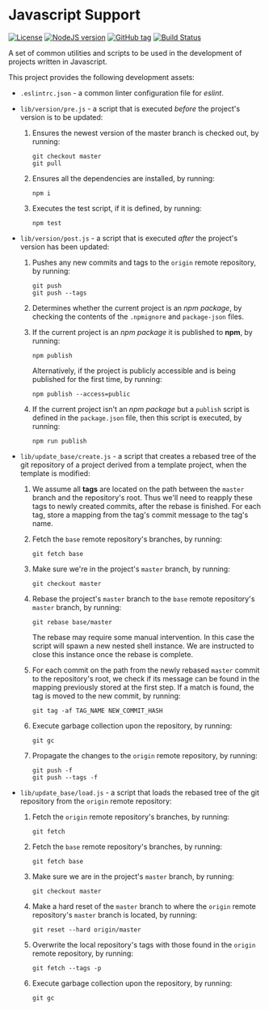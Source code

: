 # Javascript Support

[![License](https://img.shields.io/github/license/Player1os/javascript-support.svg)](https://github.com/Player1os/javascript-support/blob/master/LICENSE)
[![NodeJS version](https://img.shields.io/node/v/@player1os/javascript-support.svg?label=node%20version)](https://nodejs.org/dist/v10.6.0/)
[![GitHub tag](https://img.shields.io/github/tag/Player1os/javascript-support.svg?label=version)](https://github.com/Player1os/javascript-support/releases)
[![Build Status](https://travis-ci.org/Player1os/javascript-support.svg?branch=master)](https://travis-ci.org/Player1os/javascript-support)

A set of common utilities and scripts to be used in the development of projects written in Javascript.

This project provides the following development assets:

- `.eslintrc.json` - a common linter configuration file for *eslint*.
- `lib/version/pre.js` - a script that is executed *before* the project's version is to be updated:

	1. Ensures the newest version of the master branch is checked out, by running:

		```
		git checkout master
		git pull
		```

	1. Ensures all the dependencies are installed, by running:

		```
		npm i
		```

	1. Executes the test script, if it is defined, by running:

		```
		npm test
		```

- `lib/version/post.js` - a script that is executed *after* the project's version has been updated:

	1. Pushes any new commits and tags to the `origin` remote repository, by running:

		```
		git push
		git push --tags
		```

	1. Determines whether the current project is an *npm package*, by checking the contents of the `.npmignore` and `package-json` files.

	1. If the current project is an *npm package* it is published to **npm**, by running:

		```
		npm publish
		```

		Alternatively, if the project is publicly accessible and is being published for the first time, by running:

		```
		npm publish --access=public
		```

	1. If the current project isn't an *npm package* but a `publish` script is defined in the `package.json` file,
	then this script is executed, by running:

		```
		npm run publish
		```

- `lib/update_base/create.js` - a script that creates a rebased tree of the git repository of a project derived from a template project,
when the template is modified:

	1. We assume all **tags** are located on the path between the `master` branch and the repository's root. Thus we'll need to
	reapply these tags to newly created commits, after the rebase is finished. For each tag, store a mapping from the tag's commit
	message to the tag's name.

	1. Fetch the `base` remote repository's branches, by running:

		```
		git fetch base
		```

	1. Make sure we're in the project's `master` branch, by running:

		```
		git checkout master
		```

	1. Rebase the project's `master` branch to the `base` remote repository's `master` branch, by running:

		```
		git rebase base/master
		```

		The rebase may require some manual intervention. In this case the script will spawn a new nested shell instance.
		We are instructed to close this instance once the rebase is complete.

	1. For each commit on the path from the newly rebased `master` commit to the repository's root, we check if its message
	can be found in the mapping previously stored at the first step. If a match is found, the tag is moved to the new commit, by running:

		```
		git tag -af TAG_NAME NEW_COMMIT_HASH
		```

	1. Execute garbage collection upon the repository, by running:

		```
		git gc
		```

	1. Propagate the changes to the `origin` remote repository, by running:

		```
		git push -f
		git push --tags -f
		```

- `lib/update_base/load.js` - a script that loads the rebased tree of the git repository from the `origin` remote repository:

	1. Fetch the `origin` remote repository's branches, by running:

		```
		git fetch
		```

	1. Fetch the `base` remote repository's branches, by running:

		```
		git fetch base
		```

	1. Make sure we are in the project's `master` branch, by running:

		```
		git checkout master
		```

	1. Make a hard reset of the `master` branch to where the `origin` remote repository's `master` branch is located, by running:

		```
		git reset --hard origin/master
		```

	1. Overwrite the local repository's tags with those found in the `origin` remote repository, by running:

		```
		git fetch --tags -p
		```

	1. Execute garbage collection upon the repository, by running:

		```
		git gc
		```
